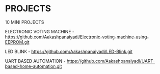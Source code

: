 # PROJECTS
10 MINI PROJECTS


  ELECTRONIC  VOTING MACHINE - https://github.com/Aakashpanaiyadi/Electronic-voting-machine-using-EEPROM.git
 
  LED BLINK - https://github.com/Aakashpanaiyadi/LED-Blink.git

 UART BASED AUTOMATION - https://github.com/Aakashpanaiyadi/UART-based-home-automation.git
